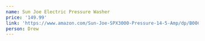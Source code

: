 ```yaml
---
name: Sun Joe Electric Pressure Washer
price: '149.99'
link: 'https://www.amazon.com/Sun-Joe-SPX3000-Pressure-14-5-Amp/dp/B00CPGMUXW/'
person: Drew
---
```


